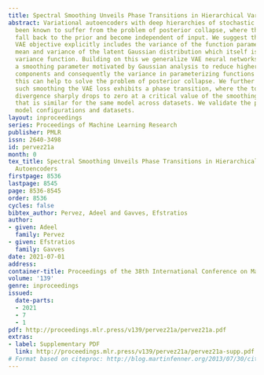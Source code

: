 ```yaml
---
title: Spectral Smoothing Unveils Phase Transitions in Hierarchical Variational Autoencoders
abstract: Variational autoencoders with deep hierarchies of stochastic layers have
  been known to suffer from the problem of posterior collapse, where the top layers
  fall back to the prior and become independent of input. We suggest that the hierarchical
  VAE objective explicitly includes the variance of the function parameterizing the
  mean and variance of the latent Gaussian distribution which itself is often a high
  variance function. Building on this we generalize VAE neural networks by incorporating
  a smoothing parameter motivated by Gaussian analysis to reduce higher frequency
  components and consequently the variance in parameterizing functions and show that
  this can help to solve the problem of posterior collapse. We further show that under
  such smoothing the VAE loss exhibits a phase transition, where the top layer KL
  divergence sharply drops to zero at a critical value of the smoothing parameter
  that is similar for the same model across datasets. We validate the phenomenon across
  model configurations and datasets.
layout: inproceedings
series: Proceedings of Machine Learning Research
publisher: PMLR
issn: 2640-3498
id: pervez21a
month: 0
tex_title: Spectral Smoothing Unveils Phase Transitions in Hierarchical Variational
  Autoencoders
firstpage: 8536
lastpage: 8545
page: 8536-8545
order: 8536
cycles: false
bibtex_author: Pervez, Adeel and Gavves, Efstratios
author:
- given: Adeel
  family: Pervez
- given: Efstratios
  family: Gavves
date: 2021-07-01
address:
container-title: Proceedings of the 38th International Conference on Machine Learning
volume: '139'
genre: inproceedings
issued:
  date-parts:
  - 2021
  - 7
  - 1
pdf: http://proceedings.mlr.press/v139/pervez21a/pervez21a.pdf
extras:
- label: Supplementary PDF
  link: http://proceedings.mlr.press/v139/pervez21a/pervez21a-supp.pdf
# Format based on citeproc: http://blog.martinfenner.org/2013/07/30/citeproc-yaml-for-bibliographies/
---
```


